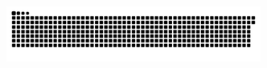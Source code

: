 <!-- Snake -->
<div align="center">
  
![snake gif](https://github.com/pwxtf/pwxtf/blob/output/github-snake-dark.svg)
